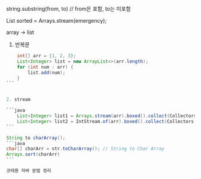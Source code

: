 string.substring(from, to) // from은 포함, to는 미포함



List<Integer> sorted = Arrays.stream(emergency);


array -> list

1. 반복문

````java
	int[] arr = {1, 2, 3};
	List<Integer> list = new ArrayList<>(arr.length);
	for (int num : arr) {
	    list.add(num);
	}
```


2. stream

```java
	List<Integer> list1 = Arrays.stream(arr).boxed().collect(Collectors.toList());
	List<Integer> list2 = IntStream.of(arr).boxed().collect(Collectors.toList());
```

String to charArray();
```java
char[] charArr = str.toCharArray(); // String to Char Array
Arrays.sort(charArr)
```

코테용 자바 문법 정리
